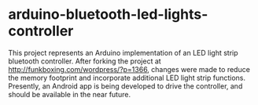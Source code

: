 # arduino-bluetooth-led-lights-controller
This project represents an Arduino implementation of an LED light strip bluetooth controller.  After forking the project at http://funkboxing.com/wordpress/?p=1366, changes were made to reduce the memory footprint and incorporate additional LED light strip functions.  Presently, an Android app is being developed to drive the controller, and should be available in the near future.
